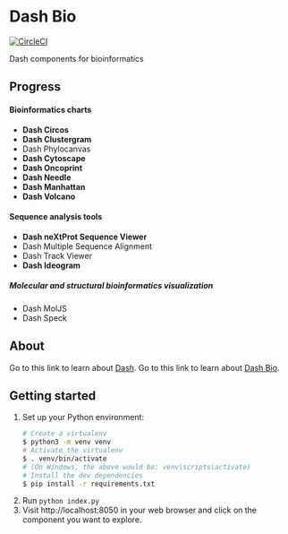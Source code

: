 # Dash Bio

[![CircleCI](https://circleci.com/gh/plotly/dash-bio/tree/master.svg?style=svg&circle-token=514e349727fb30e6b85bdaa8269aef3b3e1d320e)](https://circleci.com/gh/plotly/dash-bio/tree/master)

Dash components for bioinformatics

## Progress

#### Bioinformatics charts

- **Dash Circos**
- **Dash Clustergram**
- Dash Phylocanvas
- **Dash Cytoscape**
- **Dash Oncoprint**
- **Dash Needle**
- **Dash Manhattan**
- **Dash Volcano**

#### Sequence analysis tools

- **Dash neXtProt Sequence Viewer**
- Dash Multiple Sequence Alignment
- Dash Track Viewer
- **Dash Ideogram**

##### Molecular and structural bioinformatics visualization

- Dash MolJS
- Dash Speck

## About

Go to this link to learn about [Dash](https://plot.ly/products/dash/).
Go to this link to learn about [Dash Bio](https://dash.bio).

## Getting started

1. Set up your Python environment:
   ```bash
   # Create a virtualenv
   $ python3 -m venv venv
   # Activate the virtualenv
   $ . venv/bin/activate
   # (On Windows, the above would be: venv\scripts\activate)
   # Install the dev dependencies
   $ pip install -r requirements.txt
   ```
2. Run `python index.py`
3. Visit http://localhost:8050 in your web browser and click on the component
   you want to explore.
